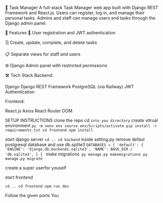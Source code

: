 📝 Task Manager
A full-stack Task Manager web app built with Django REST Framework and React.js. Users can register, log in, and manage their personal tasks. Admins and staff can manage users and tasks through the Django admin panel.



🚀 Features
🔐 User registration and JWT authentication

🗒️ Create, update, complete, and delete tasks

📋 Separate views for staff and users

⚙️ Django Admin panel with restricted permissions


🛠️ Tech Stack
Backend:

Django
Django REST Framework
PostgreSQL (via Railway)
JWT Authentication

Frontend:

React.js
Axios
React Router DOM


SETUP INSTRUCTIONS
clone the repo
cd `into you directory`
create vitrual environment
`py -m venv env
source env/Scripts/activate
pip install -r requirements.txt
cd frontend
npm install`

start django server
`cd ..
cd backend`
inside setting.py remove defaul postgresql database and use db.splite3
`DATABASES = {
    'default': {
        'ENGINE': 'django.db.backends.sqlite3',
        'NAME': BASE_DIR / 'db.sqlite3',
    }
}
`
make migrations`
py manage.py makemigrations
py manage.py migrate`

create a super userfor youself

start frontend

`cd ..
cd frontend
npm run dev `

Follow the given ports
You
